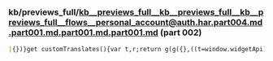 ### kb/previews_full/kb__previews_full__kb__previews_full__kb__previews_full__flows__personal_account@auth.har.part004.md.part001.md.part001.md.part001.md (part 002)

```md
|{})}get customTranslates(){var t,r;return g(g({},((t=window.widgetApi)==null?void 0:t.customTranslates)||{}),((r=window.altegioApi)==null?void
```

```
